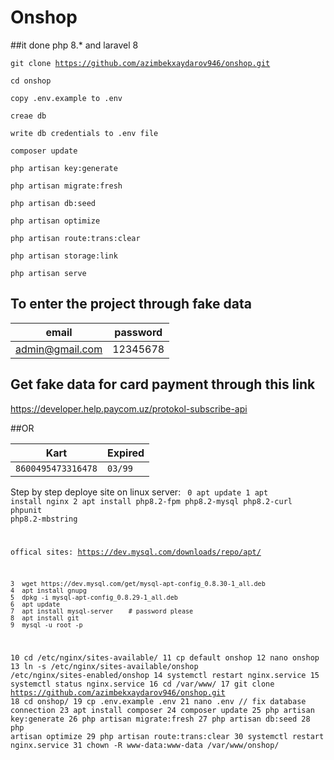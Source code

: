 # Onshop

##it done php 8.* and laravel 8

<code>git clone https://github.com/azimbekxaydarov946/onshop.git</code>

<code>cd onshop</code>

<code>copy .env.example to .env</code>

<code>creae db</code>

<code>write db credentials to .env file</code>

<code>composer update</code>

<code>php artisan key:generate</code>

<code>php artisan migrate:fresh</code>

<code>php artisan db:seed</code>

<code>php artisan optimize</code>

<code>php artisan route:trans:clear</code>

<code>php artisan storage:link</code>

<code>php artisan serve</code>

## To enter the project through fake data

|           email         |  password |
|-------------------------|-----------|
|      admin@gmail.com    | 12345678  |

## Get fake data for card payment through this link

<a>https://developer.help.paycom.uz/protokol-subscribe-api</a>

##OR

|               Kart            |     Expired    |
|-------------------------------|----------------|
|      ```8600495473316478```   |   ```03/99```  |




Step by step deploye site on linux server:
<code>
    0 apt update
    1  apt install nginx
    2  apt install php8.2-fpm php8.2-mysql php8.2-curl phpunit php8.2-mbstring

offical sites: https://dev.mysql.com/downloads/repo/apt/ 

    3  wget https://dev.mysql.com/get/mysql-apt-config_0.8.30-1_all.deb
    4  apt install gnupg
    5  dpkg -i mysql-apt-config_0.8.29-1_all.deb 
    6  apt update
    7  apt install mysql-server    # password please
    8  apt install git 
    9  mysql -u root -p
   10  cd /etc/nginx/sites-available/
   11  cp default onshop
   12  nano onshop 
   13  ln -s /etc/nginx/sites-available/onshop /etc/nginx/sites-enabled/onshop
   14  systemctl restart nginx.service 
   15  systemctl status nginx.service 
   16  cd /var/www/
   17  git clone https://github.com/azimbekxaydarov946/onshop.git
   18  cd onshop/
   19  cp .env.example .env
   21  nano .env                                           // fix database connection
   23  apt install composer 
   24  composer update
   25  php artisan key:generate
   26  php artisan migrate:fresh
   27  php artisan db:seed
   28  php artisan optimize
   29  php artisan route:trans:clear
   30  systemctl restart nginx.service 
   31  chown -R www-data:www-data /var/www/onshop/
</code>
